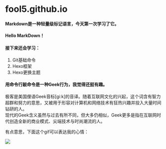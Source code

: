 # fool5.github.io
#### Markdown是一种轻量级标记语言，今天第一次学习了它。

**Hello MarkDown！**

#### 接下来还会学习：

1. Git基础命令
2. Hexo框架
3. Hexo更换主题

#### 用命令行敲命令是一种**Geek**行为，我觉得还挺有趣。

极客是美国俚语Geek音标[ɡiːk]的音译。随着互联网文化的兴起，这个词含有智力超群和努力的意思，又被用于形容对计算机和网络技术有狂热兴趣并投入大量时间钻研的人。  
现代的Geek含义虽然与过去有所不同，但大多仍相似，Geek更多是指在互联网时代创造全新的商业模式、尖端技术与时尚潮流的人。

有点意思，下面这个gif可以表达我的心情：

![](https://qgt-style.oss-cn-hangzhou.aliyuncs.com/newcoursep4/g1/g1-2-2/tenor.gif)
